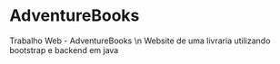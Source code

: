 # AdventureBooks
Trabalho Web - AdventureBooks
\n
Website de uma livraria utilizando bootstrap e backend em java
